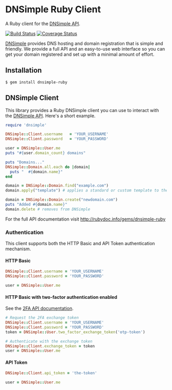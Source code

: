 # DNSimple Ruby Client

A Ruby client for the [DNSimple API](http://developer.dnsimple.com/).

[![Build Status](https://travis-ci.org/aetrion/dnsimple-ruby.svg?branch=master)](https://travis-ci.org/aetrion/dnsimple-ruby)
[![Coverage Status](https://img.shields.io/coveralls/aetrion/dnsimple-ruby.svg)](https://coveralls.io/r/aetrion/dnsimple-ruby?branch=master)

[DNSimple](https://dnsimple.com/) provides DNS hosting and domain registration that is simple and friendly.
We provide a full API and an easy-to-use web interface so you can get your domain registered and set up with a minimal amount of effort.


## Installation

    $ gem install dnsimple-ruby


## DNSimple Client

This library provides a Ruby DNSimple client you can use to interact with the [DNSimple API](http://developer.dnsimple.com/). Here's a short example.

```ruby
require 'dnsimple'

DNSimple::Client.username   = 'YOUR_USERNAME'
DNSimple::Client.password   = 'YOUR_PASSWORD'

user = DNSimple::User.me
puts "#{user.domain_count} domains"

puts "Domains..."
DNSimple::Domain.all.each do |domain|
  puts "  #{domain.name}"
end

domain = DNSimple::Domain.find("example.com")
domain.apply("template") # applies a standard or custom template to the domain

domain = DNSimple::Domain.create("newdomain.com")
puts "Added #{domain.name}"
domain.delete # removes from DNSimple
```

For the full API documentation visit http://rubydoc.info/gems/dnsimple-ruby

### Authentication

This client supports both the HTTP Basic and API Token authentication mechanism.

#### HTTP Basic

```ruby
DNSimple::Client.username = 'YOUR_USERNAME'
DNSimple::Client.password = 'YOUR_PASSWORD'

user = DNSimple::User.me
```

#### HTTP Basic with two-factor authentication enabled

See the [2FA API documentation](http://developer.dnsimple.com/authentication/#twofa).

```ruby
# Request the 2FA exchange token
DNSimple::Client.username = 'YOUR_USERNAME'
DNSimple::Client.password = 'YOUR_PASSWORD'
token = DNSimple::User.two_factor_exchange_token('otp-token')

# Authenticate with the exchange token
DNSimple::Client.exchange_token = token
user = DNSimple::User.me
```

#### API Token

```ruby
DNSimple::Client.api_token = 'the-token'

user = DNSimple::User.me
```
